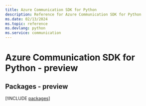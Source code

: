 ```yaml
---
title: Azure Communication SDK for Python
description: Reference for Azure Communication SDK for Python
ms.date: 02/13/2024
ms.topic: reference
ms.devlang: python
ms.service: communication
---
```

# Azure Communication SDK for Python - preview
## Packages - preview
[!INCLUDE [packages](communication-index.md)]
